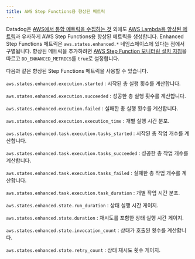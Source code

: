 ```yaml
---
title: AWS Step Functions용 향상된 메트릭
---
```


Datadog은 [AWS에서 통합 메트릭을 수집하는 것][3] 외에도 [AWS Lambda용 향상된 메트릭][1]과 유사하게 AWS Step Functions용 ​​향상된 메트릭을 생성합니다. Enhanced Step Functions 메트릭은 `aws.states.enhanced.*` 네임스페이스에 있다는 점에서 구별됩니다. 향상된 메트릭을 추가하려면 [AWS Step Function 모니터링 설치 지침][3]을 따르고 `DD_ENHANCED_METRICS`를 `true`로 설정합니다.

다음과 같은 향상된 Step Functions 메트릭을 사용할 수 있습니다.

`aws.states.enhanced.execution.started`
: 시작된 총 실행 횟수를 계산합니다.

`aws.states.enhanced.execution.succeeded`
: 성공한 총 실행 횟수를 계산합니다.

`aws.states.enhanced.execution.failed`
: 실패한 총 실행 횟수를 계산합니다.

`aws.states.enhanced.execution.execution_time`
: 개별 실행 시간 분포.

`aws.states.enhanced.task.execution.tasks_started`
: 시작된 총 작업 개수를 계산합니다.

`aws.states.enhanced.task.execution.tasks_succeeded`
: 성공한 총 작업 개수를 계산합니다.

`aws.states.enhanced.task.execution.tasks_failed`
: 실패한 총 작업 개수를 계산합니다.

`aws.states.enhanced.task.execution.task_duration`
: 개별 작업 시간 분포.

`aws.states.enhanced.state.run_duration`
: 상태 실행 시간 게이지.

`aws.states.enhanced.state.duration`
: 재시도를 포함한 상태 실행 시간 게이지.

`aws.states.enhanced.state.invocation_count`
: 상태가 호출된 횟수를 계산합니다.

`aws.states.enhanced.state.retry_count`
: 상태 재시도 횟수 게이지.

[1]: /ko/serverless/aws_lambda/metrics#enhanced-lambda-metrics
[2]: /ko/integrations/amazon_web_services/
[3]: /ko/serverless/step_functions/installation